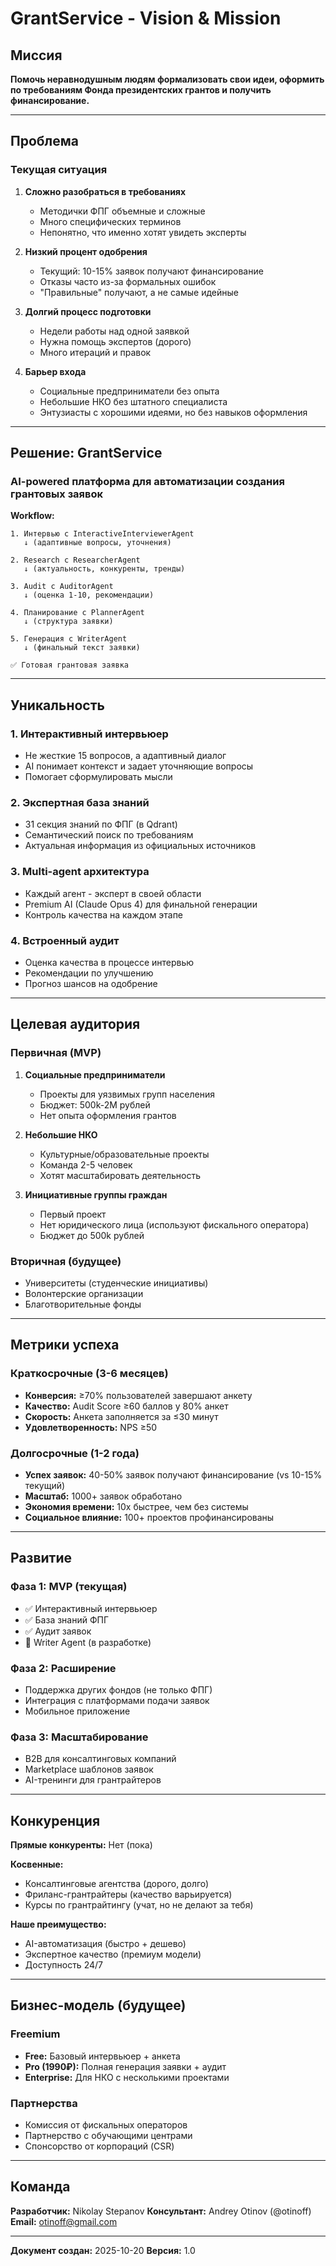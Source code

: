 # GrantService - Vision & Mission

## Миссия

**Помочь неравнодушным людям формализовать свои идеи, оформить по требованиям Фонда президентских грантов и получить финансирование.**

---

## Проблема

### Текущая ситуация

1. **Сложно разобраться в требованиях**
   - Методички ФПГ объемные и сложные
   - Много специфических терминов
   - Непонятно, что именно хотят увидеть эксперты

2. **Низкий процент одобрения**
   - Текущий: 10-15% заявок получают финансирование
   - Отказы часто из-за формальных ошибок
   - "Правильные" получают, а не самые идейные

3. **Долгий процесс подготовки**
   - Недели работы над одной заявкой
   - Нужна помощь экспертов (дорого)
   - Много итераций и правок

4. **Барьер входа**
   - Социальные предприниматели без опыта
   - Небольшие НКО без штатного специалиста
   - Энтузиасты с хорошими идеями, но без навыков оформления

---

## Решение: GrantService

### AI-powered платформа для автоматизации создания грантовых заявок

**Workflow:**

```
1. Интервью с InteractiveInterviewerAgent
   ↓ (адаптивные вопросы, уточнения)

2. Research с ResearcherAgent
   ↓ (актуальность, конкуренты, тренды)

3. Audit с AuditorAgent
   ↓ (оценка 1-10, рекомендации)

4. Планирование с PlannerAgent
   ↓ (структура заявки)

5. Генерация с WriterAgent
   ↓ (финальный текст заявки)

✅ Готовая грантовая заявка
```

---

## Уникальность

### 1. Интерактивный интервьюер
- Не жесткие 15 вопросов, а адаптивный диалог
- AI понимает контекст и задает уточняющие вопросы
- Помогает сформулировать мысли

### 2. Экспертная база знаний
- 31 секция знаний по ФПГ (в Qdrant)
- Семантический поиск по требованиям
- Актуальная информация из официальных источников

### 3. Multi-agent архитектура
- Каждый агент - эксперт в своей области
- Premium AI (Claude Opus 4) для финальной генерации
- Контроль качества на каждом этапе

### 4. Встроенный аудит
- Оценка качества в процессе интервью
- Рекомендации по улучшению
- Прогноз шансов на одобрение

---

## Целевая аудитория

### Первичная (MVP)

1. **Социальные предприниматели**
   - Проекты для уязвимых групп населения
   - Бюджет: 500k-2M рублей
   - Нет опыта оформления грантов

2. **Небольшие НКО**
   - Культурные/образовательные проекты
   - Команда 2-5 человек
   - Хотят масштабировать деятельность

3. **Инициативные группы граждан**
   - Первый проект
   - Нет юридического лица (используют фискального оператора)
   - Бюджет до 500k рублей

### Вторичная (будущее)

- Университеты (студенческие инициативы)
- Волонтерские организации
- Благотворительные фонды

---

## Метрики успеха

### Краткосрочные (3-6 месяцев)

- **Конверсия:** ≥70% пользователей завершают анкету
- **Качество:** Audit Score ≥60 баллов у 80% анкет
- **Скорость:** Анкета заполняется за ≤30 минут
- **Удовлетворенность:** NPS ≥50

### Долгосрочные (1-2 года)

- **Успех заявок:** 40-50% заявок получают финансирование (vs 10-15% текущий)
- **Масштаб:** 1000+ заявок обработано
- **Экономия времени:** 10x быстрее, чем без системы
- **Социальное влияние:** 100+ проектов профинансированы

---

## Развитие

### Фаза 1: MVP (текущая)
- ✅ Интерактивный интервьюер
- ✅ База знаний ФПГ
- ✅ Аудит заявок
- 🔄 Writer Agent (в разработке)

### Фаза 2: Расширение
- Поддержка других фондов (не только ФПГ)
- Интеграция с платформами подачи заявок
- Мобильное приложение

### Фаза 3: Масштабирование
- B2B для консалтинговых компаний
- Marketplace шаблонов заявок
- AI-тренинги для грантрайтеров

---

## Конкуренция

**Прямые конкуренты:** Нет (пока)

**Косвенные:**
- Консалтинговые агентства (дорого, долго)
- Фриланс-грантрайтеры (качество варьируется)
- Курсы по грантрайтингу (учат, но не делают за тебя)

**Наше преимущество:**
- AI-автоматизация (быстро + дешево)
- Экспертное качество (премиум модели)
- Доступность 24/7

---

## Бизнес-модель (будущее)

### Freemium
- **Free:** Базовый интервьюер + анкета
- **Pro (1990₽):** Полная генерация заявки + аудит
- **Enterprise:** Для НКО с несколькими проектами

### Партнерства
- Комиссия от фискальных операторов
- Партнерство с обучающими центрами
- Спонсорство от корпораций (CSR)

---

## Команда

**Разработчик:** Nikolay Stepanov
**Консультант:** Andrey Otinov (@otinoff)
**Email:** otinoff@gmail.com

---

**Документ создан:** 2025-10-20
**Версия:** 1.0
